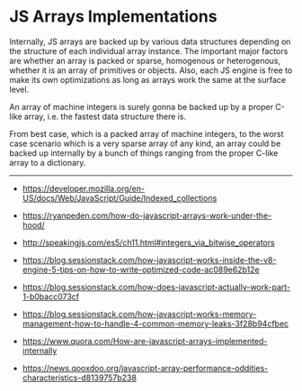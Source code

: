# JS Arrays Implementations

Internally, JS arrays are backed up by various data structures depending on the structure of each individual array instance. The important major factors are whether an array is packed or sparse, homogenous or heterogenous, whether it is an array of primitives or objects. Also, each JS engine is free to make its own optimizations as long as arrays work the same at the surface level.

An array of machine integers is surely gonna be backed up by a proper C-like array, i.e. the fastest data structure there is.


From best case, which is a packed array of machine integers, to the worst case scenario which is a very sparse array of any kind, an array could be backed up internally by a bunch of things ranging from the proper C-like array to a dictionary.


---

- https://developer.mozilla.org/en-US/docs/Web/JavaScript/Guide/Indexed_collections
- https://ryanpeden.com/how-do-javascript-arrays-work-under-the-hood/
- http://speakingjs.com/es5/ch11.html#integers_via_bitwise_operators

- https://blog.sessionstack.com/how-javascript-works-inside-the-v8-engine-5-tips-on-how-to-write-optimized-code-ac089e62b12e
- https://blog.sessionstack.com/how-does-javascript-actually-work-part-1-b0bacc073cf
- https://blog.sessionstack.com/how-javascript-works-memory-management-how-to-handle-4-common-memory-leaks-3f28b94cfbec

- https://www.quora.com/How-are-javascript-arrays-implemented-internally

- https://news.qooxdoo.org/javascript-array-performance-oddities-characteristics-d8139757b238
